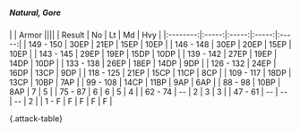 ##### Natural, Gore

|      |   Armor   ||||
|   Result   |   No   |   Lt   |   Md   |   Hvy   |
|:--------:|:-----:|:-----:|:-----:|:-----:|
| 149 - 150 | 30EP | 21EP | 15EP | 10EP |
| 146 - 148 | 30EP | 20EP | 15EP | 10EP |
| 143 - 145 | 29EP | 19EP | 15DP | 10DP |
| 139 - 142 | 27EP | 19EP | 14DP | 10DP |
| 133 - 138 | 26EP | 18EP | 14DP | 9DP |
| 126 - 132 | 24EP | 16DP | 13CP | 9DP |
| 118 - 125 | 21EP | 15CP | 11CP | 8CP |
| 109 - 117 | 18DP | 13CP | 10BP | 7AP |
| 99 - 108 | 14CP | 11BP | 9AP | 6AP |
| 88 - 98 | 10BP | 8AP | 7 | 5 |
| 75 - 87 | 6 | 6 | 5 | 4 |
| 62 - 74 | --  | 2 | 3 | 3 |
| 47 - 61 | --  | --  | --  | 2 |
| 1 - F | F | F | F | F |

{.attack-table}
